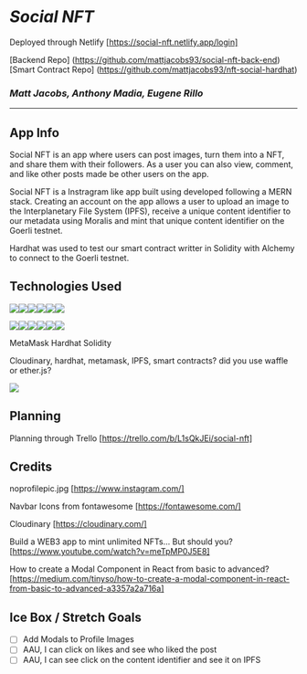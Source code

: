 # ***Social NFT*** 

Deployed through Netlify 
[https://social-nft.netlify.app/login]

[Backend Repo] (https://github.com/mattjacobs93/social-nft-back-end) 
[Smart Contract Repo] (https://github.com/mattjacobs93/nft-social-hardhat)
<!-- we can add images of some pages here -->

### *Matt Jacobs, Anthony Madia, Eugene Rillo* <br>
<hr/>

## App Info
Social NFT is an app where users can post images, turn them into a NFT, and share them with their followers. As a user you can also view, comment, and like other posts made be other users on the app.  

Social NFT is a Instragram like app built using developed following a MERN stack. 
Creating an account on the app allows a user to upload an image to the Interplanetary File System (IPFS), receive a unique content identifier to our metadata using Moralis and mint that unique content identifier on the Goerli testnet.

Hardhat was used to test our smart contract writter in Solidity with Alchemy to connect to the Goerli testnet.

## Technologies Used

<img src="https://img.shields.io/badge/JavaScript-323330?style=for-the-badge&logo=javascript&logoColor=F7DF1E"/><img src="https://img.shields.io/badge/CSS3-1572B6?style=for-the-badge&logo=css3&logoColor=white"/><img src="https://img.shields.io/badge/HTML5-E34F26?style=for-the-badge&logo=html5&logoColor=white"/><img src="https://img.shields.io/badge/GIT-E44C30?style=for-the-badge&logo=git&logoColor=white"/><img src='https://img.shields.io/badge/JWT-000000?style=for-the-badge&logo=JSON%20web%20tokens&logoColor=white'/><img src ='https://img.shields.io/badge/json-5E5C5C?style=for-the-badge&logo=json&logoColor=white'/>

<img src="https://img.shields.io/badge/MongoDB-4EA94B?style=for-the-badge&logo=mongodb&logoColor=white"/><img src="https://img.shields.io/badge/-Mongoose-inactive?logo=MongoDB&logoColor=white&style=flat-square"/><img src="https://img.shields.io/badge/Express.js-404D59?style=flat-square)"/><img src='https://img.shields.io/badge/React-20232A?style=for-the-badge&logo=react&logoColor=61DAFB'/><img src="https://img.shields.io/badge/Node.js-339933?style=for-the-badge&logo=nodedotjs&logoColor=white"/><img src="https://img.shields.io/badge/Heroku-430098?style=for-the-badge&logo=heroku&logoColor=white"/>

MetaMask
Hardhat
Solidity

Cloudinary, hardhat, metamask, IPFS, smart contracts? 
did you use waffle or ether.js?

<img src='https://img.shields.io/badge/Ethereum-3C3C3D?style=for-the-badge&logo=Ethereum&logoColor=white'>


## Planning 
Planning through Trello
[https://trello.com/b/L1sQkJEi/social-nft]

## Credits

noprofilepic.jpg 
[https://www.instagram.com/]<br>

Navbar Icons from fontawesome
[https://fontawesome.com/]

Cloudinary
[https://cloudinary.com/]

Build a WEB3 app to mint unlimited NFTs… But should you?
[https://www.youtube.com/watch?v=meTpMP0J5E8]<br>

How to create a Modal Component in React from basic to advanced?
[https://medium.com/tinyso/how-to-create-a-modal-component-in-react-from-basic-to-advanced-a3357a2a716a]

## Ice Box / Stretch Goals

- [ ] Add Modals to Profile Images
- [ ] AAU, I can click on likes and see who liked the post
- [ ] AAU, I can see click on the content identifier and see it on IPFS
